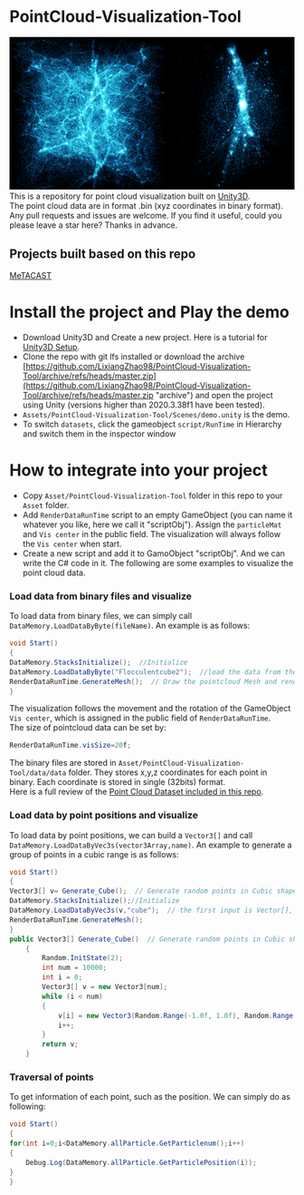 PointCloud-Visualization-Tool
======

![Image](https://github.com/LixiangZhao98/PointCloud-Visualization-Tool/blob/master/Assets/pic/teaser.png "Image")
This is a repository for point cloud visualization built on [Unity3D](https://unity3d.com/get-unity/download "Unity download").\
The point cloud data are in format .bin (xyz coordinates in binary format).\
Any pull requests and issues are welcome. If you find it useful, could you please leave a star here? Thanks in advance.

## Projects built based on this repo
[MeTACAST](https://github.com/LixiangZhao98/MeTACAST "MeTACAST")

# Install the project and Play the demo
- Download Unity3D  and Create a new project. Here is a tutorial for [Unity3D Setup](https://github.com/LixiangZhao98/MeTACAST/blob/master/Assets/my/file/UnitySetup.pdf "Unity Setup").
- Clone the repo with git lfs installed or download the archive [https://github.com/LixiangZhao98/PointCloud-Visualization-Tool/archive/refs/heads/master.zip](https://github.com/LixiangZhao98/PointCloud-Visualization-Tool/archive/refs/heads/master.zip "archive") and open the project using Unity (versions higher than 2020.3.38f1 have been tested).
- `Assets/PointCloud-Visualization-Tool/Scenes/demo.unity` is the demo.
- To switch `datasets`, click the gameobject `script/RunTime` in Hierarchy and switch them in the inspector window

# How to integrate into your project
- Copy `Asset/PointCloud-Visualization-Tool` folder in this repo to your `Asset` folder.
- Add `RenderDataRunTime` script to an empty GameObject (you can name it whatever you like, here we call it "scriptObj"). Assign the `particleMat` and `Vis center` in the public field. The visualization will always follow the `Vis center` when start. 
- Create a new script and add it to GamoObject "scriptObj". And we can write the C# code in it. The following are some examples to visualize the point cloud data.
### Load data from binary files and visualize
To load data from binary files, we can simply call `DataMemory.LoadDataByByte(fileName)`. An example is as follows:
```c#
void Start()
{
DataMemory.StacksInitialize();  //Initialize
DataMemory.LoadDataByByte("Flocculentcube2");  //load the data from the the binary file; the input is the name of the binary file
RenderDataRunTime.GenerateMesh();  // Draw the pointcloud Mesh and render in `RenderDataRunTime/cs`
}
```
The visualization follows the movement and the rotation of the GameObject `Vis center`, which is assigned in the public field of `RenderDataRunTime`.\
The size of pointcloud data can be set by:
```c#
RenderDataRunTime.visSize=20f;
```
The binary files are stored in `Asset/PointCloud-Visualization-Tool/data/data` folder. They stores x,y,z coordinates for each point in binary. Each coordinate is stored in single (32bits) format. \
Here is a full review of the [Point Cloud Dataset included in this repo](https://github.com/LixiangZhao98/PointCloud-Visualization-Tool/blob/master/Assets/files/Data.pdf "Data").

### Load data by point positions and visualize
To load data by point positions, we can build a `Vector3[]` and call `DataMemory.LoadDataByVec3s(vector3Array,name)`. An example to generate a group of points in a cubic range is as follows:
```c#
void Start()
{
Vector3[] v= Generate_Cube();  // Generate random points in Cubic shape
DataMemory.StacksInitialize();//Initialize
DataMemory.LoadDataByVec3s(v,"cube");  // the first input is Vector[], the second is the name of the data (you can name it as you like)
RenderDataRunTime.GenerateMesh();
}
public Vector3[] Generate_Cube()  // Generate random points in Cubic shape
    {
        Random.InitState(2);
        int num = 10000;
        int i = 0;
        Vector3[] v = new Vector3[num];
        while (i < num)
        {
            v[i] = new Vector3(Random.Range(-1.0f, 1.0f), Random.Range(-1.0f, 1.0f), Random.Range(-1.0f, 1.0f));
            i++;
        }
        return v;
    }
```

### Traversal of points
To get information of each point, such as the position. We can simply do as following:
```c#
void Start()
{
for(int i=0;i<DataMemory.allParticle.GetParticlenum();i++)
{
    Debug.Log(DataMemory.allParticle.GetParticlePosition(i));
}
}
```







